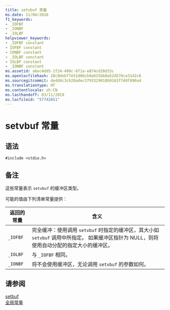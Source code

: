 ```yaml
---
title: setvbuf 常量
ms.date: 11/04/2016
f1_keywords:
- _IOFBF
- _IONBF
- _IOLBF
helpviewer_keywords:
- _IOFBF constant
- IOFBF constant
- IONBF constant
- _IOLBF constant
- IOLBF constant
- _IONBF constant
ms.assetid: a6ec4dd5-1f24-498c-871a-e874cd28d33c
ms.openlocfilehash: 28c9debf7e51d06cb9a625bb0a52d578ce3142c6
ms.sourcegitcommit: dedd4c3cb28adec3793329018b9163ffddf890a4
ms.translationtype: HT
ms.contentlocale: zh-CN
ms.lasthandoff: 03/11/2019
ms.locfileid: "57742651"
---
```

# <a name="setvbuf-constants"></a>setvbuf 常量

## <a name="syntax"></a>语法

```
#include <stdio.h>
```

## <a name="remarks"></a>备注

这些常量表示 `setvbuf` 的缓冲区类型。

可能的值由下列清单常量提供：

|返回的常量|含义|
|--------------|-------------|
|`_IOFBF`|完全缓冲：使用调用 `setvbuf` 时指定的缓冲区，其大小如 `setvbuf` 调用中所指定。 如果缓冲区指针为 NULL，则将使用自动分配的指定大小的缓冲区。|
|`_IOLBF`|与 `_IOFBF` 相同。|
|`_IONBF`|将不会使用缓冲区，无论调用 `setvbuf` 的参数如何。|

## <a name="see-also"></a>请参阅

[setbuf](../c-runtime-library/reference/setbuf.md)<br/>
[全局常量](../c-runtime-library/global-constants.md)
